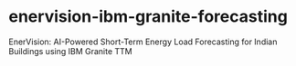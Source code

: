 # enervision-ibm-granite-forecasting
EnerVision: AI-Powered Short-Term Energy Load Forecasting for Indian Buildings using IBM Granite TTM
